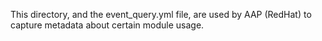 This directory, and the event_query.yml file, are used by AAP (RedHat) to capture metadata about certain module usage.
